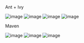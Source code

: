 Ant + Ivy

![image](https://user-images.githubusercontent.com/47839828/154400674-d423f2ae-f34f-4334-96e1-f8007bbbf38f.png)
![image](https://user-images.githubusercontent.com/47839828/154400718-8d4a1137-7f28-48d9-86f8-08d8f9a76a9b.png)
![image](https://user-images.githubusercontent.com/47839828/154400741-4492ee1e-048e-41ef-95c6-09f28461ed69.png)
![image](https://user-images.githubusercontent.com/47839828/154400754-3833b36b-c6e7-4d3f-a469-150863100f31.png)

Maven

![image](https://user-images.githubusercontent.com/47839828/154400801-17c3a2b5-6945-47a5-8484-485f14c3492f.png)
![image](https://user-images.githubusercontent.com/47839828/154400815-6d191c1b-2468-4d33-a954-377baa9af05f.png)
![image](https://user-images.githubusercontent.com/47839828/154400834-61177d68-197b-4b21-a386-bd81951ab97a.png)


